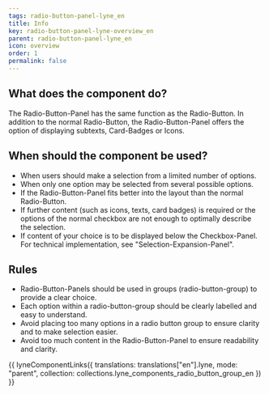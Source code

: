 ```yaml
---
tags: radio-button-panel-lyne_en
title: Info
key: radio-button-panel-lyne-overview_en
parent: radio-button-panel-lyne_en
icon: overview
order: 1
permalink: false
---
```


## What does the component do?
The Radio-Button-Panel has the same function as the Radio-Button. In addition to the normal Radio-Button, the Radio-Button-Panel offers the option of displaying subtexts, Card-Badges or Icons.

## When should the component be used?
* When users should make a selection from a limited number of options.
* When only one option may be selected from several possible options.
* If the Radio-Button-Panel fits better into the layout than the normal Radio-Button. 
* If further content (such as icons, texts, card badges) is required or the options of the normal checkbox are not enough to optimally describe the selection.
* If content of your choice is to be displayed below the Checkbox-Panel. For technical implementation, see "Selection-Expansion-Panel".

## Rules
* Radio-Button-Panels should be used in groups (radio-button-group) to provide a clear choice.
* Each option within a radio-button-group should be clearly labelled and easy to understand.
* Avoid placing too many options in a radio button group to ensure clarity and to make selection easier.
* Avoid too much content in the Radio-Button-Panel to ensure readability and clarity.

{{ lyneComponentLinks({
  translations: translations["en"].lyne,
  mode: "parent",
  collection: collections.lyne_components_radio_button_group_en
}) }}
